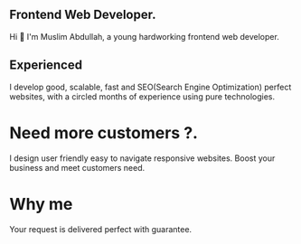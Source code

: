 ## Frontend Web Developer.
Hi 👋 I'm Muslim Abdullah, a young hardworking frontend web developer.
## Experienced
I develop good, scalable, fast and SEO(Search Engine Optimization) perfect websites, with a circled months of experience using pure technologies.
# Need more customers ?.
I design user friendly easy to navigate responsive websites. Boost your business and meet customers need.
# Why me
Your request is delivered perfect with guarantee.

<!--
**Code-Wizard925/code-wizard925** is a ✨ _special_ ✨ repository because its `README.md` (this file) appears on your GitHub profile.

Here are some ideas to get you started:

- 🔭 I’m currently working on ...
- 🌱 I’m currently learning ...
- 👯 I’m looking to collaborate on ...
- 🤔 I’m looking for help with ...
- 💬 Ask me about ...
- 📫 How to reach me: ...
- 😄 Pronouns: ...
- ⚡ Fun fact: ...
-->
